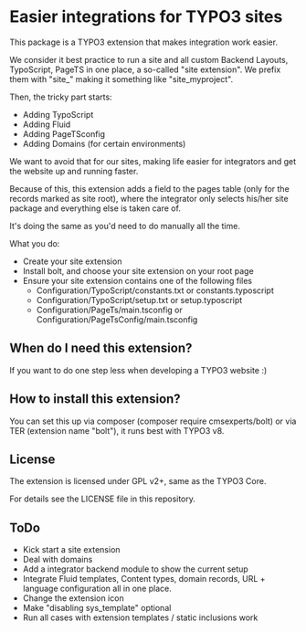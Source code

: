 # Easier integrations for TYPO3 sites

This package is a TYPO3 extension that makes integration work easier.

We consider it best practice to run a site and all custom Backend Layouts, TypoScript, PageTS
in one place, a so-called "site extension". We prefix them with "site_" making it something like 
"site_myproject".

Then, the tricky part starts:
* Adding TypoScript
* Adding Fluid
* Adding PageTSconfig
* Adding Domains (for certain environments)

We want to avoid that for our sites, making life easier for integrators and get the website
up and running faster.

Because of this, this extension adds a field to the pages table (only for the records
marked as site root), where the integrator only selects his/her site package
and everything else is taken care of.

It's doing the same as you'd need to do manually all the time.

What you do:
* Create your site extension
* Install bolt, and choose your site extension on your root page
* Ensure your site extension contains one of the following files
    - Configuration/TypoScript/constants.txt or constants.typoscript
    - Configuration/TypoScript/setup.txt or setup.typoscript
    - Configuration/PageTs/main.tsconfig or Configuration/PageTsConfig/main.tsconfig

## When do I need this extension?

If you want to do one step less when developing a TYPO3 website :)

## How to install this extension?

You can set this up via composer (composer require cmsexperts/bolt) or via
TER (extension name "bolt"), it runs best with TYPO3 v8.

## License

The extension is licensed under GPL v2+, same as the TYPO3 Core.

For details see the LICENSE file in this repository.

## ToDo

- Kick start a site extension
- Deal with domains
- Add a integrator backend module to show the current setup
- Integrate Fluid templates, Content types, domain records, URL + language configuration
all in one place.
- Change the extension icon
- Make "disabling sys_template" optional
- Run all cases with extension templates / static inclusions work